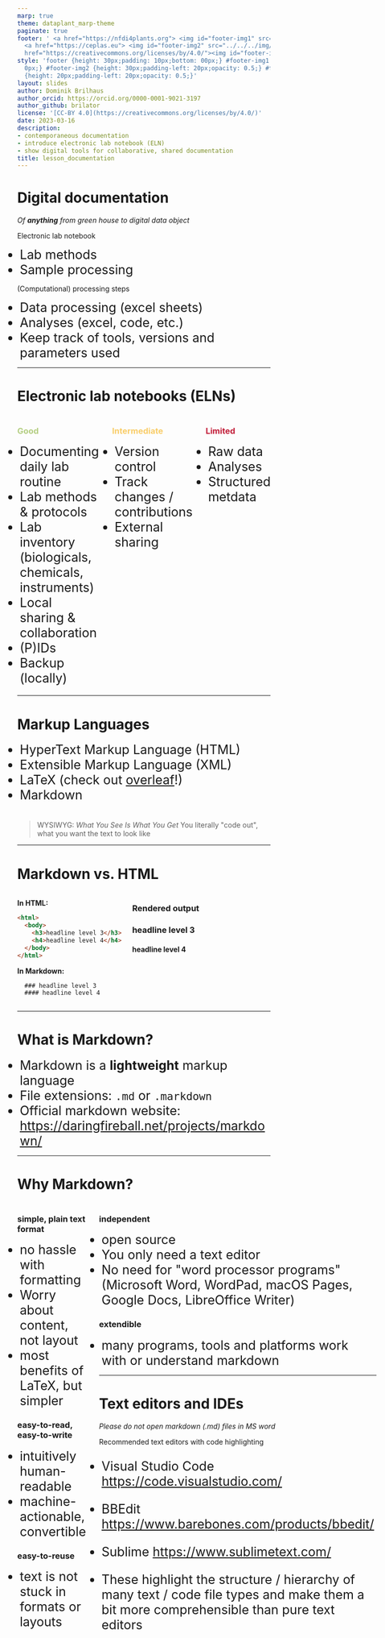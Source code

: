 ```yaml
---
marp: true
theme: dataplant_marp-theme
paginate: true
footer: ' <a href="https://nfdi4plants.org"> <img id="footer-img1" src="../../../img/_logos/DataPLANT/DataPLANT_logo_square_bg_transparent.svg"></a>
  <a href="https://ceplas.eu"> <img id="footer-img2" src="../../../img/_logos/CEPLAS/CEPLAS_Icon.jpeg"></a><a
  href="https://creativecommons.org/licenses/by/4.0/"><img id="footer-img3" src="../../../img/_logos/CreativeCommons/by.svg"></a> '
style: 'footer {height: 30px;padding: 10px;bottom: 00px;} #footer-img1 {height: 30px;padding-left:
  0px;} #footer-img2 {height: 30px;padding-left: 20px;opacity: 0.5;} #footer-img3
  {height: 20px;padding-left: 20px;opacity: 0.5;}'
layout: slides
author: Dominik Brilhaus
author_orcid: https://orcid.org/0000-0001-9021-3197
author_github: brilator
license: '[CC-BY 4.0](https://creativecommons.org/licenses/by/4.0/)'
date: 2023-03-16
description:
- contemporaneous documentation
- introduce electronic lab notebook (ELN)
- show digital tools for collaborative, shared documentation
title: lesson_documentation
---
```


# Digital documentation

*Of **anything** from green house to digital data object*


Electronic lab notebook

- Lab methods
- Sample processing

(Computational) processing steps

- Data processing (excel sheets)
- Analyses (excel, code, etc.)
- Keep track of tools, versions and parameters used

<!-- Source to slide(s) -->
<!-- ../../bricks/lesson_documentation-Digital_documentation.md -->


---

# Electronic lab notebooks (ELNs)

<style scoped>
.columns {
    display: grid;
    grid-template-columns: repeat(3, minmax(0, 1fr));
    gap: 1rem;
}
ul {
    margin: 5; padding: 0;
}
</style>

<div class="columns">
<div class="columns-left">

### <span style="color:#B4CE82">Good</span>

- Documenting daily lab routine
- Lab methods & protocols
- Lab inventory (biologicals, chemicals, instruments)
- Local sharing & collaboration
- (P)IDs
- Backup (locally)

</div>
<div class="columns-right">

### <span style="color:#F9CD69">Intermediate</span>

- Version control
- Track changes / contributions
- External sharing

</div>

<div class="columns-right">

### <span style="color:#c21f3a">Limited</span>  

- Raw data
- Analyses
- Structured metdata

</div>
</div>

<!-- Source to slide(s) -->
<!-- ../../bricks/lesson_documentation-ELNs.md -->


---

# Markup Languages

- HyperText Markup Language (HTML)
- Extensible Markup Language (XML)
- LaTeX (check out [overleaf](https://www.overleaf.com/)!)
- Markdown
<br>

> WYSIWYG: *What You See Is What You Get*
> You literally "code out", what you want the text to look like

<!-- Source to slide(s) -->
<!-- ../../bricks/lesson_documentation-Markup_Languages.md -->


---

# Markdown vs. HTML

<style scoped>
.columns {
    display: grid;
    grid-template-columns: repeat(2, minmax(0, 1fr));
    gap: 5rem;
}
ul {
    margin: 5; padding: 0;
}
</style>

<div class="columns">
<div class="columns-left">


**In HTML:**

```html
<html>
  <body>    
    <h3>headline level 3</h3>
    <h4>headline level 4</h4>
  </body>
</html>
```

**In Markdown:**

```md
  ### headline level 3
  #### headline level 4
```

</div>
<div class="columns-right">

### Rendered output

### headline level 3
#### headline level 4

</div>
</div>

<!-- Source to slide(s) -->
<!-- ../../bricks/lesson_documentation-Markdown_HTML.md -->


---

# What is Markdown?

- Markdown is a **lightweight** markup language
- File extensions: `.md` or `.markdown`
- Official markdown website: <https://daringfireball.net/projects/markdown/>

<!-- Source to slide(s) -->
<!-- ../../bricks/lesson_documentation-Markdown.md -->


---

# Why Markdown?

<style scoped>
.columns {
    display: grid;
    grid-template-columns: repeat(2, minmax(0, 1fr));
    gap: 1rem;
}
ul {
  font-size: 25px;
    /* margin: 5; padding: 0; */
}
</style>

<div class="columns">
<div class="columns-left">


### simple, plain text format

- no hassle with formatting
- Worry about content, not layout
- most benefits of LaTeX, but simpler

### easy-to-read, easy-to-write

- intuitively human-readable
- machine-actionable, convertible

### easy-to-reuse

- text is not stuck in formats or layouts

</div> 
<div class="columns-right">

### independent

- open source
- You only need a text editor
- No need for "word processor programs" (Microsoft Word, WordPad, macOS Pages, Google Docs, LibreOffice Writer)

### extendible

- many programs, tools and platforms work with or understand markdown

<!-- Source to slide(s) -->
<!-- ../../bricks/lesson_documentation-Why_Markdown.md -->


---

# Text editors and IDEs

*Please do not open markdown (.md) files in MS word*

Recommended text editors with code highlighting

- Visual Studio Code <https://code.visualstudio.com/>
- BBEdit <https://www.barebones.com/products/bbedit/>
- Sublime <https://www.sublimetext.com/>

- These highlight the structure / hierarchy of many text / code file types and make them a bit more comprehensible than pure text editors

<!-- Source to slide(s) -->
<!-- ../../bricks/lesson_documentation-Text_editors_and_IDEs.md -->
